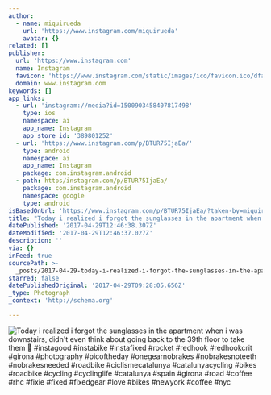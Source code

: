 ```yaml
---
author:
  - name: miquirueda
    url: 'https://www.instagram.com/miquirueda'
    avatar: {}
related: []
publisher:
  url: 'https://www.instagram.com'
  name: Instagram
  favicon: 'https://www.instagram.com/static/images/ico/favicon.ico/dfa85bb1fd63.ico'
  domain: www.instagram.com
keywords: []
app_links:
  - url: 'instagram://media?id=1500903458407817498'
    type: ios
    namespace: ai
    app_name: Instagram
    app_store_id: '389801252'
  - url: 'https://www.instagram.com/p/BTUR75IjaEa/'
    type: android
    namespace: ai
    app_name: Instagram
    package: com.instagram.android
  - path: https/instagram.com/p/BTUR75IjaEa/
    package: com.instagram.android
    namespace: google
    type: android
isBasedOnUrl: 'https://www.instagram.com/p/BTUR75IjaEa/?taken-by=miquirueda'
title: "Today i realized i forgot the sunglasses in the apartment when i was downstairs, didn't even think about going back to the 39th floor to take them \uD83D\uDE02 #instagood #instabike #instafixed #rocket #redhook #redhookcrit #girona #photography #picoftheday #onegearnobrakes #nobrakesnoteeth #nobrakesneeded #roadbike #ciclismecatalunya #catalunyacycling #bikes #roadbike #cycling #cyclinglife #catalunya #spain #girona #road #coffee #rhc #fixie #fixed #fixedgear #love #bikes #newyork #coffee #nyc"
datePublished: '2017-04-29T12:46:38.307Z'
dateModified: '2017-04-29T12:46:37.027Z'
description: ''
via: {}
inFeed: true
sourcePath: >-
  _posts/2017-04-29-today-i-realized-i-forgot-the-sunglasses-in-the-apartment-wh.md
starred: false
datePublishedOriginal: '2017-04-29T09:28:05.656Z'
_type: Photograph
_context: 'http://schema.org'

---
```

![Today i realized i forgot the sunglasses in the apartment when i was downstairs, didn't even think about going back to the 39th floor to take them  #instagood #instabike #instafixed #rocket #redhook #redhookcrit #girona #photography #picoftheday #onegearnobrakes #nobrakesnoteeth #nobrakesneeded #roadbike #ciclismecatalunya #catalunyacycling #bikes #roadbike #cycling #cyclinglife #catalunya #spain #girona #road #coffee #rhc #fixie #fixed #fixedgear #love #bikes #newyork #coffee #nyc](https://scontent.cdninstagram.com/t51.2885-15/sh0.08/e35/p640x640/18160410_825561184274621_4292694614055321600_n.jpg)